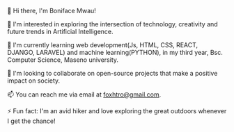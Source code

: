 👋 Hi there, I'm Boniface Mwau!

👀 I'm interested in exploring the intersection of technology, creativity and future trends in Artificial Intelligence. 

🌱 I'm currently learning web development(Js, HTML, CSS, REACT, DJANGO, LARAVEL) and machine learning(PYTHON), in my third year, Bsc. Computer Science, Maseno university. 

💞️ I'm looking to collaborate on open-source projects that make a positive impact on society.

📫 You can reach me via email at foxhtro@gmail.com. 

⚡ Fun fact: I'm an avid hiker and love exploring the great outdoors whenever I get the chance!

<!---
foxh79/foxh79 is a ✨ special ✨ repository because its `README.md` (this file) appears on your GitHub profile.
You can click the Preview link to take a look at your changes.
--->
